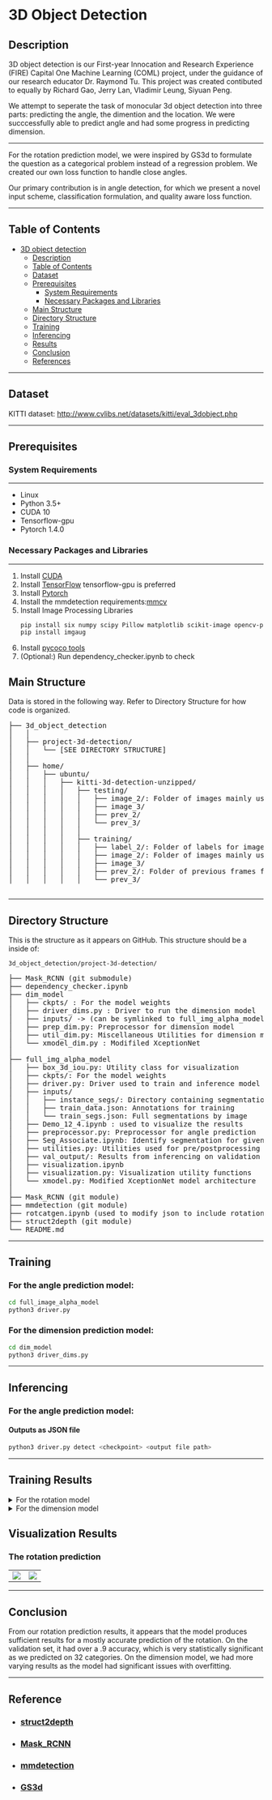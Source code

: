
3D Object Detection 
===
## Description 
3D object detection is our First-year Innocation and Research Experience (FIRE) Capital One Machine Learning (COML) project, under the guidance of our research educator Dr. Raymond Tu. This project was created contibuted to equally by Richard Gao, Jerry Lan, Vladimir Leung, Siyuan Peng.

We attempt to seperate the task of monocular 3d object detection into three parts: predicting the angle, the dimention and the location. We were succcessfully able to predict angle and had some progress in predicting dimension.

---
For the rotation prediction model, we were inspired by GS3d to formulate the question as a categorical problem instead of a regression problem. We created our own loss function to handle close angles.

Our primary contribution is in angle detection, for which we present a novel input scheme, classification formulation, and quality aware loss function.

---
## Table of Contents
- [3D object detection](#3d-object-detection)
  - [Description ](#description-todo)
  - [Table of Contents](#table-of-contents)
  - [Dataset](#Dataset)
  - [Prerequisites](#Prerequisites)
      - [System Requirements](#System-Requirements)
      - [Necessary Packages and Libraries](#Necessary-Packages-and-Libraries)
  - [Main Structure](#Main-Structure)
  - [Directory Structure ](#Directory-Structure)
  - [Training ](#Training)
  - [Inferencing](#Inferencing)
  - [Results](#Training-Results)
  - [Conclusion](#Conclusion)
  - [References](#References)

---

## Dataset
KITTI dataset: http://www.cvlibs.net/datasets/kitti/eval_3dobject.php

---

## Prerequisites

### System Requirements
---
* Linux
* Python 3.5+
* CUDA 10
* Tensorflow-gpu
* Pytorch 1.4.0


### Necessary Packages and Libraries
---
1. Install [CUDA](https://docs.nvidia.com/cuda/cuda-installation-guide-linux/index.html)
2. Install [TensorFlow](https://www.tensorflow.org/install/)
    tensorflow-gpu is preferred
3. Install [Pytorch](https://pytorch.org)
4. Install the mmdetection requirements:[mmcv](https://pypi.org/project/mmcv/)
5. Install Image Processing Libraries
    ```bash
    pip install six numpy scipy Pillow matplotlib scikit-image opencv-python imageio Shapely
    pip install imgaug
    ```
6. Install [pycoco tools](https://pypi.org/project/pycocotools/)
7. (Optional:) Run dependency_checker.ipynb to check
## Main Structure
Data is stored in the following way. Refer to Directory Structure for how code is organized.

<pre>
├── 3d_object_detection
│   │
│   ├── project-3d-detection/ 
│   │   └── [SEE DIRECTORY STRUCTURE]
│   │   
│   ├── home/ 
│   │   ├── ubuntu/
│   │   │   ├── kitti-3d-detection-unzipped/
│   │   │   │   ├── testing/
│   │   │   │   │   ├── image_2/: Folder of images mainly used for testing
│   │   │   │   │   ├── image_3/
│   │   │   │   │   ├── prev_2/
│   │   │   │   │   └── prev_3/
│   │   │   │   │   
│   │   │   │   ├── training/
│   │   │   │   │   ├── label_2/: Folder of labels for image_2
│   │   │   │   │   ├── image_2/: Folder of images mainly used for training
│   │   │   │   │   ├── image_3/
│   │   │   │   │   ├── prev_2/: Folder of previous frames from image_2 images
│   │   │   │   │   └── prev_3/

</pre>

---
## Directory Structure 
This is the structure as it appears on GitHub. This structure should be a inside of: 

    3d_object_detection/project-3d-detection/ 

<pre>
├── Mask_RCNN (git submodule)
├── dependency_checker.ipynb
├── dim_model
│   ├── ckpts/ : For the model weights
│   ├── driver_dims.py : Driver to run the dimension model
│   ├── inputs/ -> (can be symlinked to full_img_alpha_model/inputs)
│   ├── prep_dim.py: Preprocessor for dimension model
│   ├── util_dim.py: Miscellaneous Utilities for dimension model 
│   └── xmodel_dim.py : Modifiled XceptionNet
│
├── full_img_alpha_model
│   ├── box_3d_iou.py: Utility class for visualization
│   ├── ckpts/: For the model weights 
│   ├── driver.py: Driver used to train and inference model
│   ├── inputs/ 
│   │   ├── instance_segs/: Directory containing segmentation for instances
│   │   ├── train_data.json: Annotations for training
│   │   └── train_segs.json: Full segmentations by image
│   ├── Demo_12_4.ipynb : used to visualize the results
│   ├── preprocessor.py: Preprocessor for angle prediction
│   ├── Seg_Associate.ipynb: Identify segmentation for given instance
│   ├── utilities.py: Utilities used for pre/postprocessing 
│   ├── val_output/: Results from inferencing on validation set
│   ├── visualization.ipynb
│   ├── visualization.py: Visualization utility functions
│   └── xmodel.py: Modified XceptionNet model architecture
│
├── Mask_RCNN (git module)
├── mmdetection (git module)
├── rotcatgen.ipynb (used to modify json to include rotation categories)
├── struct2depth (git module)
└── README.md
</pre>



---
## Training
### For the angle prediction model:
```bash
cd full_image_alpha_model
python3 driver.py
```
### For the dimension prediction model:
```bash
cd dim_model
python3 driver_dims.py
```

---
## Inferencing 
### For the angle prediction model:
#### Outputs as JSON file
```bash
python3 driver.py detect <checkpoint> <output file path>
```
---
## Training Results
<details>
<summary>For the rotation model</summary>

|||
--|--
![](https://i.imgur.com/k7dfn4k.png)|![](https://i.imgur.com/IxPuhZd.png)
</details>
<details>
<summary>For the dimension model</summary>

|||
--|--
![](https://i.imgur.com/ewvd5nZ.png)|![](https://i.imgur.com/naKTAtq.png)
</details>

## Visualization Results

### The rotation prediction
|||
--|--
![](https://i.imgur.com/AYvdRx7.png)|![](https://i.imgur.com/BW02PQi.png)

---
## Conclusion 
From our rotation prediction results, it appears that the model produces sufficient results for a mostly accurate prediction of the rotation. On the validation set, it had over a .9 accuracy, which is very statistically significant as we predicted on 32 categories. 
On the dimension model, we had more varying results as the model had significant issues with overfitting.

---
## Reference
- ### [struct2depth](https://github.com/tensorflow/models/tree/master/research/struct2depth)
- ### [Mask_RCNN](https://github.com/matterport/Mask_RCNN)
- ### [mmdetection](https://github.com/open-mmlab/mmdetection)
- ### [GS3d](https://arxiv.org/abs/1903.10955)